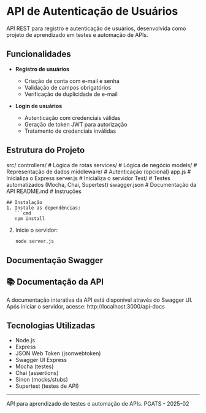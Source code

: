 # API de Autenticação de Usuários

API REST para registro e autenticação de usuários, desenvolvida como projeto de aprendizado em testes e automação de APIs.

## Funcionalidades

- **Registro de usuários**
  - Criação de conta com e-mail e senha
  - Validação de campos obrigatórios
  - Verificação de duplicidade de e-mail

- **Login de usuários**
  - Autenticação com credenciais válidas
  - Geração de token JWT para autorização
  - Tratamento de credenciais inválidas

## Estrutura do Projeto

src/
   controllers/      # Lógica de rotas
   services/         # Lógica de negócio
   models/           # Representação de dados
   middleware/       # Autenticação (opcional)
   app.js            # Inicializa o Express
   server.js         # Inicializa o servidor
Test/                # Testes automatizados (Mocha, Chai, Supertest)
swagger.json        # Documentação da API
README.md           # Instruções
```
## Instalação 
1. Instale as dependências:
   ```cmd
   npm install   
   ```
2. Inicie o servidor:
   ```cmd
   node server.js
   ```

## Documentação Swagger

## 📚 Documentação da API

A documentação interativa da API está disponível através do Swagger UI. Após iniciar o servidor, acesse: http://localhost:3000/api-docs

## Tecnologias Utilizadas
- Node.js
- Express
- JSON Web Token (jsonwebtoken)
- Swagger UI Express
- Mocha (testes)
- Chai (assertions)
- Sinon (mocks/stubs)
- Supertest (testes de API)

---
API para aprendizado de testes e automação de APIs. PGATS - 2025-02
